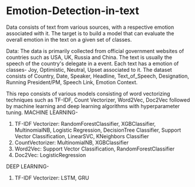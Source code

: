 # Emotion-Detection-in-text
Data consists of text from various sources, with a respective emotion associated with it. The target is to build a model that can evaluate the overall emotion in the text on a given set of classes. 

Data: 
The data is primarily collected from official government websites of countries such as USA, UK, Russia and China. The text is usually the speech of the country's delegate in a event. Each text has a emotion of classes- Joy, Optimistic, Neutral, Upset associated to it. The dataset consists of Country, Date, Speaker, Headline,	Text_of_Speech,	Designation, Running President/PM, Speech Link, Emotion	Context.

This repo consists of various models consisting of word vectorizing techniques such as TF-IDF, Count Vectorizer, Word2Vec, Doc2Vec followed by machine learning and deep learning algorithms with hyperparameter tuning. 
MACHINE LEARNING-
1. TF-IDF Vectorizer: RandomForestClassifier, XGBClassifier, MultinomialNB, Logistic Regression, DecisionTree Classifier, Support Vector Classification, LinearSVC, KNeighbors Classifier
2. CountVectorizer: MultinomialNB, XGBClassifier
3. Word2Vec: Support Vector Classification, RandomForestClassifier
4. Doc2Vec: LogisticRegression

DEEP LEARNING-
1. TF-IDF Vectorizer: LSTM, GRU
